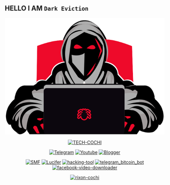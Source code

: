 ## HELLO I AM ```Dark Eviction```

<p align="center"><a href="https://github.com/rixon-cochi"><img src="https://github.com/rixon-cochi/rixon-cochi/blob/main/IMG/Hack-This-SIte-Basic-9-ngr-5QXatUvRfM.gif"=alt"bt">


<p align="center"><a href="https://github.com/rixon-cochi"><img title="TECH-COCHI" src="https://github-readme-stats.vercel.app/api?username=rixon-cochi&show_icons=true&include_all_commits=true&theme=chartreuse-dark&cache_seconds=3200"></a>
</p>


<p align="center">
<a href="https://t.me/DarkEviction"><img title="Telegram" src="https://img.shields.io/badge/Telegram-black?style=for-the-badge&logo=Telegram"></a>
<a href="https://youtube.com/c/DarkEviction"><img title="Youtube" src="https://img.shields.io/badge/Youtube-red?style=for-the-badge&logo=Youtube"></a>
<a href="https://darkeviction.blogspot.com"><img title="Blogger" src="https://img.shields.io/badge/Blogger-gold?style=for-the-badge&logo=Blogger"></a>


<p align="center">
<a href="https://github.com/rixon-cochi/SMF"><img title="SMF" src="https://github-readme-stats.vercel.app/api/pin/?username=rixon-cochi&repo=SMF&theme=highcontrast"></a>
<a href="https://github.com/rixon-cochi/Lucifer"><img title="Lucifer" src="https://github-readme-stats.vercel.app/api/pin/?username=rixon-cochi&repo=Lucifer&theme=highcontrast"></a>
<a href="https://github.com/rixon-cochi/hacking-tool"><img title="hacking-tool" src="https://github-readme-stats.vercel.app/api/pin/?username=rixon-cochi&repo=hacking-tool&theme=highcontrast"></a>
<a href="https://github.com/rixon-cochi/telegram_bitcoin_bot"><img title="telegram_bitcoin_bot" src="https://github-readme-stats.vercel.app/api/pin/?username=rixon-cochi&repo=telegram_bitcoin_bot&theme=highcontrast"></a>
<a href="https://github.com/rixon-cochi/facebook-video-downloader"><img title="facebook-video-downloader" src="https://github-readme-stats.vercel.app/api/pin/?username=rixon-cochi&repo=facebook-video-downloader&theme=highcontrast"></a>
</p>

<p align="center">
<a href="https://github.com/rixon-cochi"><img title="rixon-cochi" src="https://github-readme-stats.vercel.app/api/top-langs/?username=rixon-cochi&layout=compact"></a>
</p>

<p align="center">
